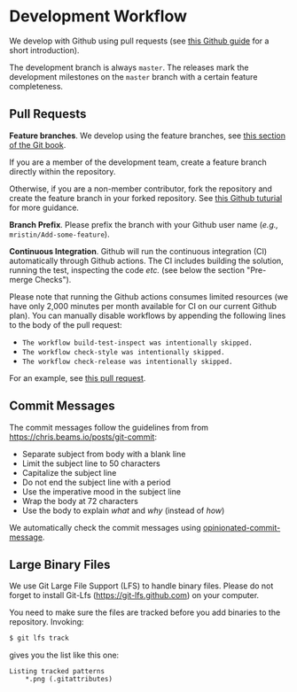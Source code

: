 # Development Workflow

We develop with Github using pull requests (see [this Github guide](
https://guides.github.com/introduction/flow/) for a short introduction). 

The development branch is always `master`. The releases mark the development 
milestones on the `master` branch with a certain feature completeness.

## Pull Requests

**Feature branches**. We develop using the feature branches, see [this section 
of the Git book](
https://git-scm.com/book/en/v2/Git-Branching-Branching-Workflows
).

If you are a member of the development team, create a feature branch directly
within the repository.

Otherwise, if you are a non-member contributor, fork the repository and create
the feature branch in your forked repository. See [this Github tuturial](
https://help.github.com/en/github/collaborating-with-issues-and-pull-requests/creating-a-pull-request-from-a-fork
) for more guidance. 

**Branch Prefix**. Please prefix the branch with your Github user name 
(*e.g.,* `mristin/Add-some-feature`).

**Continuous Integration**. Github will run the continuous integration (CI) automatically through Github 
actions. The CI includes building the solution, running the test, inspecting
the code *etc.* (see below the section "Pre-merge Checks").

Please note that running the Github actions consumes limited resources (we have only 2,000 minutes
per month available for CI on our current Github plan). You can manually disable workflows
by appending the following lines to the body of the pull request:
* `The workflow build-test-inspect was intentionally skipped.`
* `The workflow check-style was intentionally skipped.`
* `The workflow check-release was intentionally skipped.`

For an example, see [this pull request](
https://github.com/admin-shell-io/aasx-package-explorer/pull/94
).

## Commit Messages

The commit messages follow the guidelines from 
from https://chris.beams.io/posts/git-commit:

* Separate subject from body with a blank line
* Limit the subject line to 50 characters
* Capitalize the subject line
* Do not end the subject line with a period
* Use the imperative mood in the subject line
* Wrap the body at 72 characters
* Use the body to explain *what* and *why* (instead of *how*)

We automatically check the commit messages using [opinionated-commit-message](
https://github.com/mristin/opinionated-commit-message
).

## Large Binary Files

We use Git Large File Support (LFS) to handle binary files. Please do not forget
to install Git-Lfs (https://git-lfs.github.com) on your computer.

You need to make sure the files are tracked before you add binaries to the 
repository. Invoking:
```bash
$ git lfs track
```
gives you the list like this one:
```
Listing tracked patterns
    *.png (.gitattributes)
```
